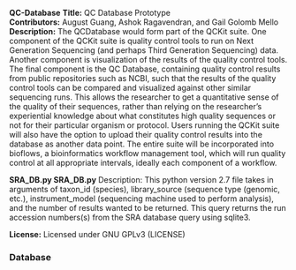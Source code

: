 **QC-Database**
**Title:** QC Database Prototype\
**Contributors:** August Guang, Ashok Ragavendran, and Gail Golomb Mello\
**Description:**  The QCDatabase would form part of the QCKit suite. One component of the QCKit suite is quality control tools to run on Next Generation Sequencing (and perhaps Third Generation Sequencing) data. Another component is visualization of the results of the quality control tools. The final component is the QC Database, containing quality control results from public repositories such as NCBI, such that the results of the quality control tools can be compared and visualized against other similar sequencing runs. This allows the researcher to get a quantitative sense of the quality of their sequences, rather than relying on the researcher’s experiential knowledge about what constitutes high quality sequences or not for their particular organism or protocol. Users running the QCKit suite will also have the option to upload their quality control results into the database as another data point. The entire suite will be incorporated into bioflows, a bioinformatics workflow management tool, which will run quality control at all appropriate intervals, ideally each component of a workflow.

**SRA_DB.py SRA_DB.py**
Description: This python version 2.7 file takes in arguments of taxon_id (species), library_source (sequence type (genomic, etc.), instrument_model (sequencing machine used to perform analysis), and the number of results wanted to be returned. This query returns the run accession numbers(s) from the SRA database query using sqlite3.

**License:** Licensed under GNU GPLv3 (LICENSE)
### Database
